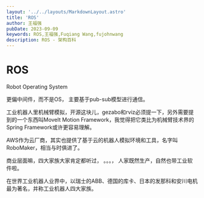 ```yaml
---
layout: '../../layouts/MarkdownLayout.astro'
title: 'ROS'
author: 王福强
pubDate: 2023-09-09
keywords: ROS,王福强,Fuqiang Wang,fujohnwang
description: ROS - 架构百科
---
```


# ROS

Robot Operating System

更偏中间件，而不是OS， 主要基于pub-sub模型进行通信。

工业机器人里机械臂模拟，开源这块儿，gezabo和rviz必须提一下，另外需要提到的一个东西叫MoveIt Motion Framework，我觉得把它类比为机械臂技术界的Spring Framework或许更容易理解。

AWS作为云厂商，其实也提供了基于云的机器人模拟环境和工具，名字叫RoboMaker，相当与时俱进了。

商业层面嘛，四大家族大家肯定都听过， 。。。， 人家既然生产，自然也带工业软件啦。


在世界工业机器人业界中，以瑞士的ABB、德国的库卡、日本的发那科和安川电机最为著名，并称工业机器人四大家族。